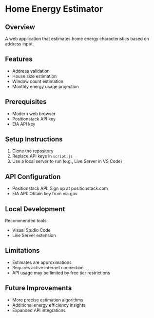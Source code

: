 # Home Energy Estimator

## Overview
A web application that estimates home energy characteristics based on address input.

## Features
- Address validation
- House size estimation
- Window count estimation
- Monthly energy usage projection

## Prerequisites
- Modern web browser
- Positionstack API key
- EIA API key

## Setup Instructions
1. Clone the repository
2. Replace API keys in `script.js`
3. Use a local server to run (e.g., Live Server in VS Code)

## API Configuration
- Positionstack API: Sign up at positionstack.com
- EIA API: Obtain key from eia.gov

## Local Development
Recommended tools:
- Visual Studio Code
- Live Server extension

## Limitations
- Estimates are approximations
- Requires active internet connection
- API usage may be limited by free tier restrictions

## Future Improvements
- More precise estimation algorithms
- Additional energy efficiency insights
- Expanded API integrations
